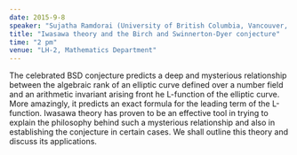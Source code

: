```yaml
---
date: 2015-9-8
speaker: "Sujatha Ramdorai (University of British Columbia, Vancouver, Canada)"
title: "Iwasawa theory and the Birch and Swinnerton-Dyer conjecture"
time: "2 pm" 
venue: "LH-2, Mathematics Department"
---
```

The celebrated BSD conjecture predicts a deep and mysterious relationship between the algebraic rank of an elliptic curve defined over a number field and an arithmetic invariant arising front he L-function of the elliptic curve. More amazingly, it predicts an exact formula for the leading term of the L-function. Iwasawa theory has proven to be an effective tool in trying to explain the philosophy behind such a mysterious relationship and also in establishing the conjecture in certain cases. We shall outline this theory and discuss its applications.
